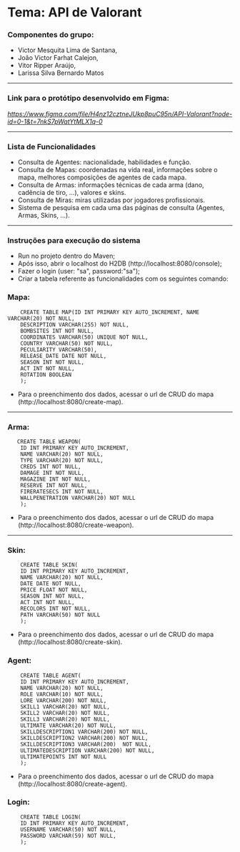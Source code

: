 # **Tema: API de Valorant**
### Componentes do grupo:
* Victor Mesquita Lima de Santana,
* João Victor Farhat Calejon,
* Vitor Ripper Araújo,
* Larissa Silva Bernardo Matos
***
### Link para o protótipo desenvolvido em Figma:

*https://www.figma.com/file/H4nz12cztneJUkp8puC95n/API-Valorant?node-id=0-1&t=7nkS7pWatYtMLX1q-0*

***
### Lista de Funcionalidades

* Consulta de Agentes: nacionalidade, habilidades e função.
* Consulta de Mapas: coordenadas na vida real, informações sobre o mapa, melhores composições de agentes de cada mapa.
* Consulta de Armas: informações técnicas de cada arma (dano, cadência de tiro, ...), valores e skins.
* Consulta de Miras: miras utilizadas por jogadores profissionais.
* Sistema de pesquisa em cada uma das páginas de consulta (Agentes, Armas, Skins, ...).
***

### Instruções para execução do sistema
* Run no projeto dentro do Maven;
* Após isso, abrir o localhost do H2DB (http://localhost:8080/console); 
* Fazer o login (user: "sa", password:"sa");
* Criar a tabela referente as funcionalidades com os seguintes comando:

### Mapa:
```
    CREATE TABLE MAP(ID INT PRIMARY KEY AUTO_INCREMENT, NAME VARCHAR(20) NOT NULL,
    DESCRIPTION VARCHAR(255) NOT NULL,
    BOMBSITES INT NOT NULL,
    COORDINATES VARCHAR(50) UNIQUE NOT NULL,
    COUNTRY VARCHAR(50) NOT NULL,
    PECULIARITY VARCHAR(50),
    RELEASE_DATE DATE NOT NULL,
    SEASON INT NOT NULL,
    ACT INT NOT NULL,
    ROTATION BOOLEAN
    ); 
  ```
* Para o preenchimento dos dados, acessar o url de CRUD do mapa (http://localhost:8080/create-map).
***

### Arma:
```
   CREATE TABLE WEAPON(
    ID INT PRIMARY KEY AUTO_INCREMENT, 
    NAME VARCHAR(20) NOT NULL,
    TYPE VARCHAR(20) NOT NULL,
    CREDS INT NOT NULL,
    DAMAGE INT NOT NULL,
    MAGAZINE INT NOT NULL,
    RESERVE INT NOT NULL,
    FIRERATESECS INT NOT NULL,
    WALLPENETRATION VARCHAR(20) NOT NULL
    );
 ```
* Para o preenchimento dos dados, acessar o url de CRUD do mapa (http://localhost:8080/create-weapon).
***
### Skin:
```
    CREATE TABLE SKIN(
    ID INT PRIMARY KEY AUTO_INCREMENT, 
    NAME VARCHAR(20) NOT NULL,
    DATE DATE NOT NULL,
    PRICE FLOAT NOT NULL,
    SEASON INT NOT NULL,
    ACT INT NOT NULL,
    RECOLORS INT NOT NULL,
    PATH VARCHAR(50) NOT NULL
    );
 ```
 * Para o preenchimento dos dados, acessar o url de CRUD do mapa (http://localhost:8080/create-skin).

### Agent:
```
    CREATE TABLE AGENT(
    ID INT PRIMARY KEY AUTO_INCREMENT, 
    NAME VARCHAR(20) NOT NULL,
    ROLE VARCHAR(10) NOT NULL,
    LORE VARCHAR(200) NOT NULL,
    SKILL1 VARCHAR(20) NOT NULL,
    SKILL2 VARCHAR(20) NOT NULL,
    SKILL3 VARCHAR(20) NOT NULL,
    ULTIMATE VARCHAR(20) NOT NULL,
    SKILLDESCRIPTION1 VARCHAR(200) NOT NULL,
    SKILLDESCRIPTION2 VARCHAR(200) NOT NULL,
    SKILLDESCRIPTION3 VARCHAR(200)  NOT NULL,
    ULTIMATEDESCRIPTION VARCHAR(200) NOT NULL,
    ULTIMATEPOINTS INT NOT NULL
    );
 ```
 * Para o preenchimento dos dados, acessar o url de CRUD do mapa (http://localhost:8080/create-agent).

### Login:
```
    CREATE TABLE LOGIN(
    ID INT PRIMARY KEY AUTO_INCREMENT, 
    USERNAME VARCHAR(50) NOT NULL,
    PASSWORD VARCHAR(59) NOT NULL,
    );
 ```
